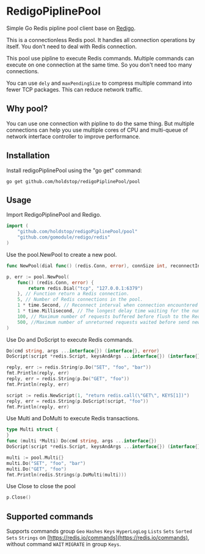 RedigoPiplinePool
======

Simple Go Redis pipline pool client base on [Redigo](https://github.com/gomodule/redigo).

This is a connectionless Redis pool. It handles all connection operations by itself. You don't need to deal with Redis connection.

This pool use pipline to execute Redis commands. Multiple commands can execute on one connection at the same time. So you don't need too many connections.

You can use `dely` and `maxPendingSize` to compress multiple command into fewer TCP packages. This can reduce network traffic.

Why pool?
------------

You can use one connection with pipline to do the same thing. But multiple connections can help you use multiple cores of CPU and multi-queue of network interface controller to improve performance.

Installation
------------

Install redigoPiplinePool using the "go get" command:

```
go get github.com/holdstop/redigoPiplinePool/pool
```

Usage
------------

Import RedigoPiplinePool and Redigo.

```go
import (
	"github.com/holdstop/redigoPiplinePool/pool"
	"github.com/gomodule/redigo/redis"
)
```

Use the pool.NewPool to create a new pool.

```go
func NewPool(dial func() (redis.Conn, error), connSize int, reconnectInterval time.Duration, delay time.Duration, maxPendingSize int, maxWaitingSize int) (Pool, error)
```

```go
p, err := pool.NewPool(
	func() (redis.Conn, error) {
		return redis.Dial("tcp", "127.0.0.1:6379")
	}, // Function return a Redis connection.
	5, // Number of Redis connections in the pool.
	1 * time.Second, // Reconnect interval when connection encountered non-recoverable error.
	1 * time.Millisecond, // The longest delay time waiting for the number of buffered requests to be maxPendingSize before flush to the Redis server.
	100, // Maximum number of requests buffered before flush to the Redis server. (per connection)
	500, //Maximum number of unreturned requests waited before send new requests. (per connection)
)
```

Use Do and DoScript to execute Redis commands.

```go
Do(cmd string, args ...interface{}) (interface{}, error)
DoScript(script *redis.Script, keysAndArgs ...interface{}) (interface{}, error)
```

```go
reply, err := redis.String(p.Do("SET", "foo", "bar"))
fmt.Println(reply, err)
reply, err = redis.String(p.Do("GET", "foo"))
fmt.Println(reply, err)

script := redis.NewScript(1, "return redis.call(\"GET\", KEYS[1])")
reply, err = redis.String(p.DoScript(script, "foo"))
fmt.Println(reply, err)
```

Use Multi and DoMulti to execute Redis transactions.

```go
type Multi struct {
}
func (multi *Multi) Do(cmd string, args ...interface{})
DoScript(script *redis.Script, keysAndArgs ...interface{}) (interface{}, error)
```

```go
multi := pool.Multi{}
multi.Do("SET", "foo", "bar")
multi.Do("GET", "foo")
fmt.Println(redis.Strings(p.DoMulti(multi)))
```

Use Close to close the pool

```go
p.Close()
```

Supported commands
------------

Supports commands group `Geo` `Hashes` `Keys` `HyperLogLog` `Lists` `Sets` `Sorted Sets` `Strings` on [https://redis.io/commands](https://redis.io/commands), without command `WAIT` `MIGRATE` in group `Keys`.